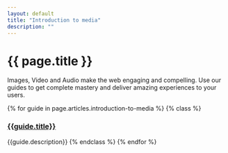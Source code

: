```yaml
---
layout: default
title: "Introduction to media"
description: ""
---
```

# {{ page.title }}

Images, Video and Audio make the web engaging and compelling.  Use our guides to get complete mastery and deliver amazing experiences to your users.

{% for guide in page.articles.introduction-to-media %}
{% class %}
### [{{guide.title}}]({{guide.url}}) 
{{guide.description}}
{% endclass %}
{% endfor %}

